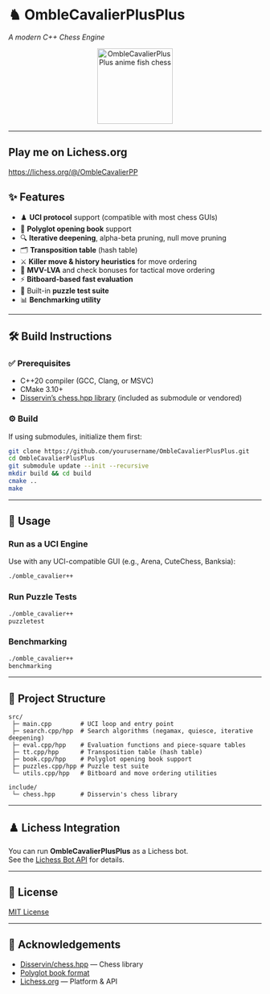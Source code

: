 # ♞ OmbleCavalierPlusPlus
*A modern C++ Chess Engine*

<p align="center">
  <img src="https://i.imgur.com/uKg8ni4.png" alt="OmbleCavalierPlusPlus anime fish chess" width="150"/>
</p>

---
## Play me on Lichess.org

https://lichess.org/@/OmbleCavalierPP

## ✨ Features
- ♟️ **UCI protocol** support (compatible with most chess GUIs)
- 📖 **Polyglot opening book** support
- 🔍 **Iterative deepening**, alpha-beta pruning, null move pruning
- 🗂️ **Transposition table** (hash table)
- ⚔️ **Killer move & history heuristics** for move ordering
- 🎯 **MVV-LVA** and check bonuses for tactical move ordering
- ⚡ **Bitboard-based fast evaluation**
- 🧩 Built-in **puzzle test suite**
- 📊 **Benchmarking utility**

---

## 🛠️ Build Instructions

### ✅ Prerequisites
- C++20 compiler (GCC, Clang, or MSVC)
- CMake 3.10+
- [Disservin’s chess.hpp library](https://github.com/Disservin/chess.hpp) (included as submodule or vendored)

### ⚙️ Build
If using submodules, initialize them first:
```bash
git clone https://github.com/yourusername/OmbleCavalierPlusPlus.git
cd OmbleCavalierPlusPlus
git submodule update --init --recursive
mkdir build && cd build
cmake ..
make
```

---

## 🚀 Usage

### Run as a UCI Engine
Use with any UCI-compatible GUI (e.g., Arena, CuteChess, Banksia):
```bash
./omble_cavalier++
```

### Run Puzzle Tests
```bash
./omble_cavalier++ 
puzzletest
```

### Benchmarking
```bash
./omble_cavalier++ 
benchmarking
```

---

## 📂 Project Structure
```
src/
 ├─ main.cpp        # UCI loop and entry point
 ├─ search.cpp/hpp  # Search algorithms (negamax, quiesce, iterative deepening)
 ├─ eval.cpp/hpp    # Evaluation functions and piece-square tables
 ├─ tt.cpp/hpp      # Transposition table (hash table)
 ├─ book.cpp/hpp    # Polyglot opening book support
 ├─ puzzles.cpp/hpp # Puzzle test suite
 └─ utils.cpp/hpp   # Bitboard and move ordering utilities

include/
 └─ chess.hpp       # Disservin's chess library
```

---

## ♟️ Lichess Integration
You can run **OmbleCavalierPlusPlus** as a Lichess bot.  
See the [Lichess Bot API](https://lichess.org/api#operation/botAccountUpgrade) for details.

---

## 📜 License
[MIT License](LICENSE)

---

## 🙏 Acknowledgements
- [Disservin/chess.hpp](https://github.com/Disservin/chess.hpp) — Chess library  
- [Polyglot book format](https://www.chessprogramming.org/Polyglot)  
- [Lichess.org](https://lichess.org/) — Platform & API
